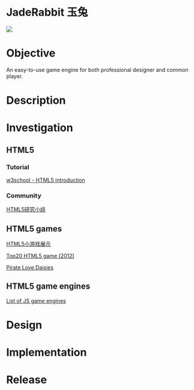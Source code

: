 # JadeRabbit 玉兔 #

[![](http://t0.gstatic.com/images?q=tbn:ANd9GcStwhLzwB9yJPmas_1p-G_P1u4ysMmMdQn6_xaqEyGNKQb8d2M3&cht=bvg&nonsense=something_that_ends_with.jpg)](http://www.google.com)

# Objective #
An easy-to-use game engine for both professional designer and common player.

# Description #

# Investigation #
## HTML5 ##
### Tutorial ###

[w3school - HTML5 introduction](http://www.w3schools.com/html/html5_intro.asp)

### Community ###
[HTML5研究小组](http://www.mhtml5.com/)

## HTML5 games ##

[HTML5小游戏展示](http://coolshell.cn/articles/2998.html)

[Top20 HTML5 game (2012)](http://www.netmagazine.com/features/top-20-html5-games)

[Pirate Love Daisies](http://www.pirateslovedaisies.com/)

## HTML5 game engines ##
[List of JS game engines](https://gist.github.com/768272)

# Design #

# Implementation #

# Release #